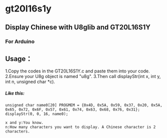 # gt20l16s1y
## Display Chinese with U8glib and GT20L16S1Y
### For Arduino
## Usage：
1.Copy the codes in the GT20L16S1Y.c and paste them into your code.
2.Ensure your U8g object is named "u8g".
3.Then call displayStr(int x, int y, int n, unsigned char *c).
##### Like this:
  ```
  unsigned char name0[20] PROGMEM = {0x4D, 0x5A, 0x59, 0x37, 0x20, 0x5A, 0x65, 0x72, 0x6F, 0x57, 0x61, 0x74, 0x63, 0x68, 0x76, 0x31};
  displayStr(0, 0, 16, name0);  
  
  x and y:You know.
  n:How many characters you want to display. A Chinese character is 2 characters.
  ```
